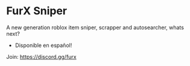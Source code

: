 # FurX Sniper
A new generation roblox item sniper, scrapper and autosearcher, whats next?
- Disponible en español!

Join: https://discord.gg/furx
